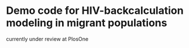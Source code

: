 # Demo code for HIV-backcalculation modeling in migrant populations 
currently under review at PlosOne
